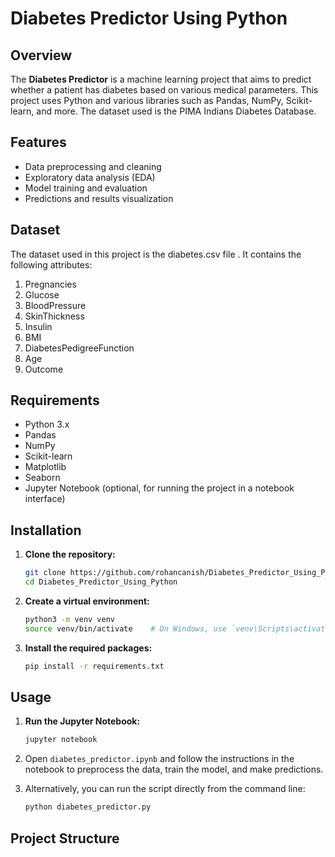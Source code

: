 # Diabetes Predictor Using Python

## Overview

The **Diabetes Predictor** is a machine learning project that aims to predict whether a patient has diabetes based on various medical parameters. This project uses Python and various libraries such as Pandas, NumPy, Scikit-learn, and more. The dataset used is the PIMA Indians Diabetes Database.

## Features

- Data preprocessing and cleaning
- Exploratory data analysis (EDA)
- Model training and evaluation
- Predictions and results visualization

## Dataset

The dataset used in this project is the diabetes.csv file . It contains the following attributes:

1. Pregnancies
2. Glucose
3. BloodPressure
4. SkinThickness
5. Insulin
6. BMI
7. DiabetesPedigreeFunction
8. Age
9. Outcome

## Requirements

- Python 3.x
- Pandas
- NumPy
- Scikit-learn
- Matplotlib
- Seaborn
- Jupyter Notebook (optional, for running the project in a notebook interface)

## Installation

1. **Clone the repository:**

    ```bash
    git clone https://github.com/rohancanish/Diabetes_Predictor_Using_Python.git
    cd Diabetes_Predictor_Using_Python
    ```

2. **Create a virtual environment:**

    ```bash
    python3 -m venv venv
    source venv/bin/activate    # On Windows, use `venv\Scripts\activate`
    ```

3. **Install the required packages:**

    ```bash
    pip install -r requirements.txt
    ```

## Usage

1. **Run the Jupyter Notebook:**

    ```bash
    jupyter notebook
    ```

2. Open `diabetes_predictor.ipynb` and follow the instructions in the notebook to preprocess the data, train the model, and make predictions.

3. Alternatively, you can run the script directly from the command line:

    ```bash
    python diabetes_predictor.py
    ```

## Project Structure

